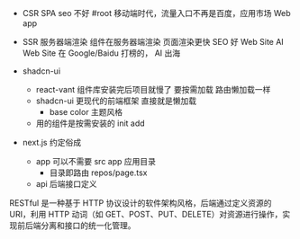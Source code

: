 - CSR SPA seo 不好 #root
  移动端时代，流量入口不再是百度，应用市场
  Web app

- SSR 服务器端渲染
  组件在服务器端渲染
  页面渲染更快 SEO 好
  Web Site
  AI Web Site 在 Google/Baidu 打榜的，
  AI 出海

- shadcn-ui
  - react-vant 组件库安装完后项目就慢了
    要按需加载 路由懒加载一样
  - shadcn-ui 更现代的前端框架
    直接就是懒加载
    - base color 主题风格
  - 用的组件是按需安装的
    init
    add
- next.js 约定俗成
  - app
    可以不需要 src
    app 应用目录
    - 目录即路由
      repos/page.tsx
  - api
    后端接口定义

RESTful 是一种基于 HTTP 协议设计的软件架构风格，后端通过定义资源的 URI，利用 HTTP 动词（如 GET、POST、PUT、DELETE）对资源进行操作，实现前后端分离和接口的统一化管理。
